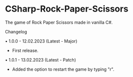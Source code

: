 # CSharp-Rock-Paper-Scissors
The game of Rock Paper Scissors made in vanilla C#.

Changelog

• 1.0.0 - 12.02.2023 (Latest - Major)
- First release.

• 1.0.1 - 13.02.2023 (Latest - Patch)
- Added the option to restart the game by typing "r".
